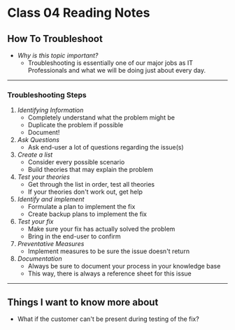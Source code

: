 # **Class 04 Reading Notes**

## **How To Troubleshoot**
- *Why is this topic important?*
  - Troubleshooting is essentially one of our major jobs as IT Professionals and what we will be doing just about every day.
---
### **Troubleshooting Steps**
1. *Identifying Information*
   - Completely understand what the problem might be
   - Duplicate the problem if possible
   - Document!
2. *Ask Questions*
   - Ask end-user a lot of questions regarding the issue(s)
3. *Create a list*
   - Consider every possible scenario
   - Build theories that may explain the problem
4. *Test your theories*
   - Get through the list in order, test all theories
   - If your theories don't work out, get help
5. *Identify and implement*
   - Formulate a plan to implement the fix
   - Create backup plans to implement the fix
6. *Test your fix*
   - Make sure your fix has actually solved the problem
   - Bring in the end-user to confirm
7. *Preventative Measures*
   - Implement measures to be sure the issue doesn't return
8. *Documentation*
   - Always be sure to document your process in your knowledge base
   - This way, there is always a reference sheet for this issue
---
## **Things I want to know more about**
- What if the customer can't be present during testing of the fix?